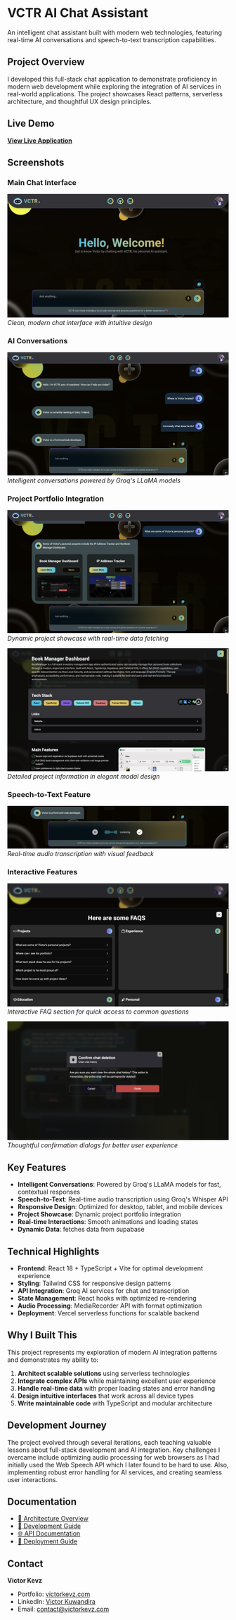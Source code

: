 # VCTR AI Chat Assistant

An intelligent chat assistant built with modern web technologies, featuring real-time AI conversations and speech-to-text transcription capabilities.

## Project Overview

I developed this full-stack chat application to demonstrate proficiency in modern web development while exploring the integration of AI services in real-world applications. The project showcases React patterns, serverless architecture, and thoughtful UX design principles.

## Live Demo

**[View Live Application](https://chatbot.victorkevz.com/)**

## Screenshots

### Main Chat Interface
![Default Chat Interface](/public/screenshots/default.png)
*Clean, modern chat interface with intuitive design*

### AI Conversations
![General Chat](/public/screenshots/general-chat.png)
*Intelligent conversations powered by Groq's LLaMA models*

### Project Portfolio Integration
![Projects Chat](/public/screenshots/projects-chat.png)
*Dynamic project showcase with real-time data fetching*

![Project Modal](/public/screenshots/project-modal.png)
*Detailed project information in elegant modal design*

### Speech-to-Text Feature
![Speech to Text](/public/screenshots/speech-to-text.png)
*Real-time audio transcription with visual feedback*

### Interactive Features
![FAQs Active](/public/screenshots/faqs-active.png)
*Interactive FAQ section for quick access to common questions*

![Delete Modal](/public/screenshots/delete-modal.png)
*Thoughtful confirmation dialogs for better user experience*

## Key Features

- **Intelligent Conversations**: Powered by Groq's LLaMA models for fast, contextual responses
- **Speech-to-Text**: Real-time audio transcription using Groq's Whisper API
- **Responsive Design**: Optimized for desktop, tablet, and mobile devices
- **Project Showcase**: Dynamic project portfolio integration
- **Real-time Interactions**: Smooth animations and loading states
- **Dynamic Data**: fetches data from supabase 


## Technical Highlights

- **Frontend**: React 18 + TypeScript + Vite for optimal development experience
- **Styling**: Tailwind CSS for responsive design patterns
- **API Integration**: Groq AI services for chat and transcription
- **State Management**: React hooks with optimized re-rendering
- **Audio Processing**: MediaRecorder API with format optimization
- **Deployment**: Vercel serverless functions for scalable backend

## Why I Built This

This project represents my exploration of modern AI integration patterns and demonstrates my ability to:

1. **Architect scalable solutions** using serverless technologies
2. **Integrate complex APIs** while maintaining excellent user experience
3. **Handle real-time data** with proper loading states and error handling
4. **Design intuitive interfaces** that work across all device types
5. **Write maintainable code** with TypeScript and modular architecture

## Development Journey

The project evolved through several iterations, each teaching valuable lessons about full-stack development and AI integration. Key challenges I overcame include optimizing audio processing for web browsers as I had initially used the Web Speech API which I later found to be hard to use. Also, implementing robust error handling for AI services, and creating seamless user interactions.

## Documentation

- [📁 Architecture Overview](./ARCHITECTURE.md)
- [🔧 Development Guide](./DEVELOPMENT.md)
- [🌐 API Documentation](./API_DOCUMENTATION.md)
- [🚀 Deployment Guide](./DEPLOYMENT.md)

## Contact

**Victor Kevz**
- Portfolio: [victorkevz.com](https://victorkevz.com/)
- LinkedIn: [Victor Kuwandira](https://www.linkedin.com/in/victor-kuwandira/)
- Email: contact@victorkevz.com
